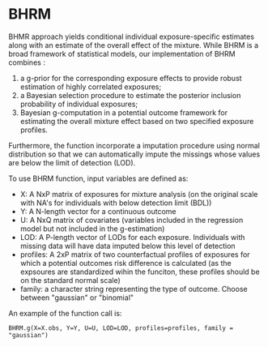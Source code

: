 # BHRM


BHMR approach yields conditional individual exposure-specific estimates along with an estimate of the overall effect of the mixture. While BHRM is a broad framework of statistical models, our implementation of BHRM combines :
1) a g-prior for the corresponding exposure effects to provide robust estimation of highly correlated exposures; 
2) a Bayesian selection procedure to estimate the posterior inclusion probability of individual exposures;
3) Bayesian g-computation in a potential outcome framework for estimating the overall mixture effect based on two specified exposure profiles. 

Furthermore, the function incorporate a imputation procedure using normal distribution so that we can automatically impute the missings whose values are below the limit of detection (LOD).

To use BHRM function, input variables are defined as: 
* X: A NxP matrix of exposures for mixture analysis (on the original scale with NA's for individuals with below detection limit (BDL))
* Y: A N-length vector for a continuous outcome
* U: A NxQ matrix of covariates (variables included in the regression model but not included in the g-estimation)
* LOD: A P-length vector of LODs for each exposure. Individuals with missing data will have data imputed below this level of detection  
* profiles: A 2xP matrix of two counterfactual profiles of exposures for which a potential outcomes risk difference is calculated (as the expsoures are standardized wihin the funciton, these profiles should be on the standard normal scale)
* family: a character string representing the type of outcome. Choose between "gaussian" or "binomial"

An example of the function call is:

`BHRM.g(X=X.obs, Y=Y, U=U, LOD=LOD, profiles=profiles, family = "gaussian")`
